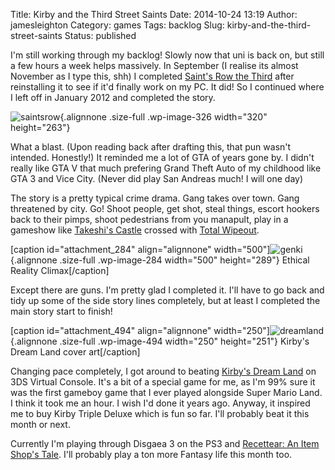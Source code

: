 Title: Kirby and the Third Street Saints
Date: 2014-10-24 13:19
Author: jamesleighton
Category: games
Tags: backlog
Slug: kirby-and-the-third-street-saints
Status: published

I'm still working through my backlog! Slowly now that uni is back on, but still a few hours a week helps massively. In September (I realise its almost November as I type this, shh) I completed [Saint's Row the Third](https://en.wikipedia.org/wiki/Saints_Row:_The_Third) after reinstalling it to see if it'd finally work on my PC. It did! So I continued where I left off in January 2012 and completed the story.

![saintsrow](https://jamesleighton.files.wordpress.com/2015/08/saintsrow.png){.alignnone .size-full .wp-image-326 width="320" height="263"}

What a blast. (Upon reading back after drafting this, that pun wasn't intended. Honestly!) It reminded me a lot of GTA of years gone by. I didn't really like GTA V that much prefering Grand Theft Auto of my childhood like GTA 3 and Vice City. (Never did play San Andreas much! I will one day)

The story is a pretty typical crime drama. Gang takes over town. Gang threatened by city. Go! Shoot people, get shot, steal things, escort hookers back to their pimps, shoot pedestrians from you manapult, play in a gameshow like [Takeshi's Castle](http://saintsrow.wikia.com/Professor_Genki's_Super_Ethical_Reality_Climax) crossed with [Total Wipeout](https://en.wikipedia.org/wiki/Total_Wipeout).

\[caption id="attachment\_284" align="alignnone" width="500"\]![genki](https://jamesleighton.files.wordpress.com/2015/08/genki.jpg){.alignnone .size-full .wp-image-284 width="500" height="289"} Ethical Reality Climax\[/caption\]

Except there are guns. I'm pretty glad I completed it. I'll have to go back and tidy up some of the side story lines completely, but at least I completed the main story start to finish!

\[caption id="attachment\_494" align="alignnone" width="250"\]![dreamland](https://jamesleighton.files.wordpress.com/2016/11/dreamland.jpg){.alignnone .size-full .wp-image-494 width="250" height="251"} Kirby's Dream Land cover art\[/caption\]

Changing pace completely, I got around to beating [Kirby's Dream Land](https://en.wikipedia.org/wiki/Kirby's_Dream_Land) on 3DS Virtual Console. It's a bit of a special game for me, as I'm 99% sure it was the first gameboy game that I ever played alongside Super Mario Land. I think it took me an hour. I wish I'd done it years ago. Anyway, it inspired me to buy Kirby Triple Deluxe which is fun so far. I'll probably beat it this month or next.

Currently I'm playing through Disgaea 3 on the PS3 and [Recettear: An Item Shop's Tale](http://store.steampowered.com/app/70400/). I'll probably play a ton more Fantasy life this month too.

